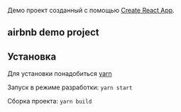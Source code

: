 Демо проект созданный с помощью
[Create React App](https://github.com/facebookincubator/create-react-app).

## airbnb demo project

## Установка

Для установки понадобиться [yarn](https://yarnpkg.com/lang/en/)

Запуск в режиме разработки: `yarn start`

Сборка проекта: `yarn build`

